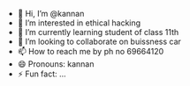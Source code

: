 - 👋 Hi, I’m @kannan
- 👀 I’m interested in ethical hacking 
- 🌱 I’m currently learning student of class 11th
- 💞️ I’m looking to collaborate on buissness car 
- 📫 How to reach me by ph no 69664120
- 😄 Pronouns: kannan
- ⚡ Fun fact: ...

<!---
kannan224996/kannan224996 is a ✨ special ✨ repository because its `README.md` (this file) appears on your GitHub profile.
You can click the Preview link to take a look at your changes.
--->
